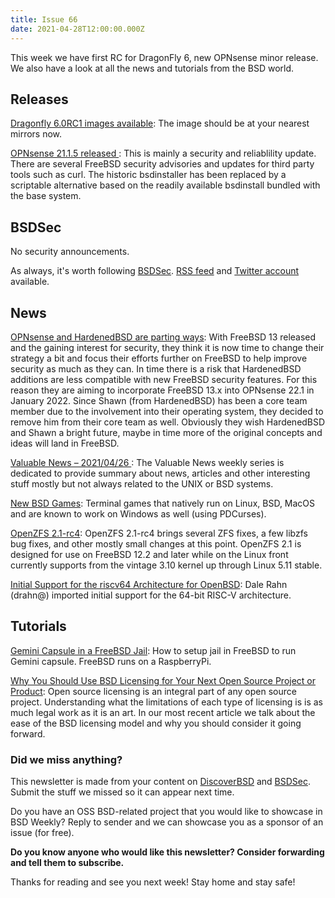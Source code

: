 ```yaml
---
title: Issue 66
date: 2021-04-28T12:00:00.000Z
---
```


This week we have first RC for DragonFly 6, new OPNsense minor release. We also have a look at all the news and tutorials from the BSD world.

<!-- more -->


## Releases

[Dragonfly 6.0RC1 images available](https://www.dragonflydigest.com/2021/04/22/25663.html?utm_source=bsdweekly): The image should be at your nearest mirrors now.

[OPNsense 21.1.5 released ](https://opnsense.org/opnsense-21-1-5-released/?utm_source=bsdweekly): This is mainly a security and reliablility update. There are several FreeBSD security advisories and updates for third party tools such as curl. The historic bsdinstaller has been replaced by a scriptable alternative based on the readily available bsdinstall bundled with the base system.
## BSDSec

No security announcements.

As always, it's worth following [BSDSec](https://bsdsec.net). [RSS feed](https://bsdsec.net/articles.atom) and [Twitter account](https://twitter.com/bsdsec) available.
## News

[OPNsense and HardenedBSD are parting ways](https://forum.opnsense.org/index.php?topic=22761.msg108313#msg108313&utm_source=bsdweekly): With FreeBSD 13 released and the gaining interest for security, they think it is now time to change their strategy a bit and focus their efforts further on FreeBSD to help improve security as much as they can. In time there is a risk that HardenedBSD additions are less compatible with new FreeBSD security features. For this reason they are aiming to incorporate FreeBSD 13.x into OPNsense 22.1 in January 2022. Since Shawn (from HardenedBSD) has been a core team member due to the involvement into their operating system, they decided to remove him from their core team as well. Obviously they wish HardenedBSD and Shawn a bright future, maybe in time more of the original concepts and ideas will land in FreeBSD.

[Valuable News – 2021/04/26 ](https://vermaden.wordpress.com/2021/04/26/valuable-news-2021-04-26/?utm_source=bsdweekly): The Valuable News weekly series is dedicated to provide summary about news, articles and other interesting stuff mostly but not always related to the UNIX or BSD systems.

[New BSD Games](https://github.com/abakh/nbsdgames?utm_source=bsdweekly): Terminal games that natively run on Linux, BSD, MacOS and are known to work on Windows as well (using PDCurses).

[OpenZFS 2.1-rc4](https://www.phoronix.com/scan.php?page=news_item&px=OpenZFS-2.1-rc4&utm_source=bsdweekly): OpenZFS 2.1-rc4 brings several ZFS fixes, a few libzfs bug fixes, and other mostly small changes at this point. OpenZFS 2.1 is designed for use on FreeBSD 12.2 and later while on the Linux front currently supports from the vintage 3.10 kernel up through Linux 5.11 stable.

[Initial Support for the riscv64 Architecture for OpenBSD](http://undeadly.org/cgi?action=article;sid=20210423090342&utm_source=bsdweekly): Dale Rahn (drahn@) imported initial support for the 64-bit RISC-V architecture.
## Tutorials

[Gemini Capsule in a FreeBSD Jail](https://www.ecliptik.com/Gemini-Capsule-in-a-FreeBSD-Jail/?utm_source=bsdweekly): How to setup jail in FreeBSD to run Gemini capsule. FreeBSD runs on a RaspberryPi.

[Why You Should Use BSD Licensing for Your Next Open Source Project or Product](https://klarasystems.com/articles/why-you-should-use-bsd-licensing-for-your-next-open-source-project-or-product/?utm_source=bsdweekly): Open source licensing is an integral part of any open source project. Understanding what the limitations of each type of licensing is is as much legal work as it is an art. In our most recent article we talk about the ease of the BSD licensing model and why you should consider it going forward.

### Did we miss anything?

This newsletter is made from your content on [DiscoverBSD](https://discoverbsd.com) and [BSDSec](https://bsdsec.net). Submit the stuff we missed so it can appear next time.

Do you have an OSS BSD-related project that you would like to showcase in BSD Weekly? Reply to sender and we can showcase you as a sponsor of an issue (for free).

**Do you know anyone who would like this newsletter? Consider forwarding and tell them to subscribe.**

Thanks for reading and see you next week! Stay home and stay safe!
